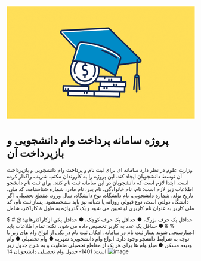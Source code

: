 <div>
  <img src="https://github.com/HoseinRezaeeM/student-loan-payment-system/blob/master/FHA-Student-Loan-Guideliness-1024x576.png" width="1000" height="300">
</div>
<div>
  <h1>پروژه سامانه پرداخت وام دانشجویی و بازپرداخت آن</h1>
</div>
<div>
  <p>
    وزارت علوم در نظر دارد سامانه ای برای ثبت نام و پرداخت وام دانشجویی و بازپرداخت آن
توسط دانشجویان ایجاد کند. این پروژه را به کاروندان مکتب شریف واگذار کرده است.
ابتدا لازم است که دانشجویان در این سامانه ثبت نام کنند. برای ثبت نام دانشجو
اطلاعات زیر لازم است:
نام، نام خانوادگی، نام پدر، نام مادر، شماره شناسنامه، کد ملی، تاریخ تولد، شماره
دانشجویی، نام دانشگاه، نوع دانشگاه، سال ورود، مقطع تحصیلی، اگر دانشگاه دولتی
است، نوع قبولی روزانه یا شبانه نیز باید مشخصشود.
پساز ثبت نام، کد ملی کاربر به عنوان نام کاربری او تعیین می شود و یک گذرواژه به طول
۸ کاراکتر، شامل
  </p>
</div>



حداقل یک حرف بزرگ، ●
حداقل یک حرف کوچک، ●
حداقل یکی ازکاراکترهای: @ # $ % & ●
حداقل یک عدد
به کاربر تخصیص داده می شود.
نکته: تمام اطلاعات باید اعتبارسنجی شوند
پساز ثبت نام در سامانه، امکان ثبت نام در یکی از انواع وام های زیر با توجه به شرایط
دانشجو وجود دارد.
انواع وام دانشجویی:
شهریه ●
وام تحصیلی ●
وام ودیعه مسکن ●
مبلغ وام ها برای هر یک از مقاطع تحصیلی متفاوت و به شرح جدول زیر است:
1401- جدول وام تحصیلی دانشجویان 14
![image](https://github.com/HoseinRezaeeM/student-loan-payment-system/assets/143436672/e73ae8b8-591e-4ce7-b201-cd8fbd8e2647)


